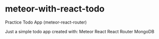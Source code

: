# meteor-with-react-todo
Practice Todo App (meteor-react-router)

Just a simple todo app created with:
Meteor
React
React Router
MongoDB
